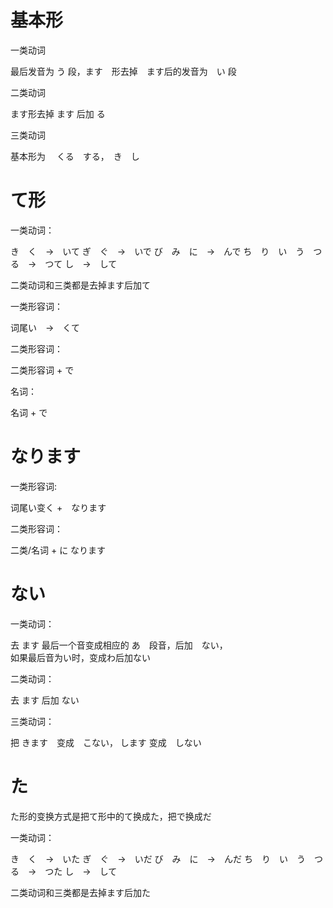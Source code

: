 # 基本形
一类动词

最后发音为 う 段，ます　形去掉　ます后的发音为　い 段

二类动词

ます形去掉 ます 后加 る

三类动词

基本形为 　くる　する，　き　し

# て形
一类动词：

き　く　->　いて
ぎ　ぐ　->　いで
び　み　に　->　んで
ち　り　い　う　つ　る　->　つて
し　->　して

二类动词和三类都是去掉ます后加て

一类形容词：

词尾い　->　くて

二类形容词：

二类形容词 + で

名词：

名词 + で

# なります

一类形容词:

词尾い变く +　なります

二类形容词：

二类/名词 + に なります

# ない

一类动词：

去 ます 最后一个音变成相应的 あ　段音，后加　ない，  
如果最后音为い时，变成わ后加ない

二类动词：

去 ます 后加 ない

三类动词：

把 きます　变成　こない， します 变成　しない

# た
た形的变换方式是把て形中的て换成た，把で换成だ

一类动词：

き　く　->　いた
ぎ　ぐ　->　いだ
び　み　に　->　んだ
ち　り　い　う　つ　る　->　つた
し　->　して

二类动词和三类都是去掉ます后加た